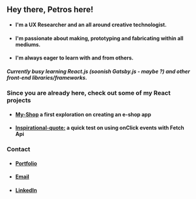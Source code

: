 ## Hey there, Petros here!

- #### I'm a UX Researcher and an all around creative technologist. 
- #### I'm passionate about **making**, **prototyping** and **fabricating** within all mediums.  
- #### I'm always eager to learn with and from others. 

##### Currently busy learning **React.js** (soonish **Gatsby.js** - *maybe ?*) and other front-end libraries/frameworks.



### Since you are already here, check out some of my React projects
- #### [My-Shop](https://github.com/koukoumpitsa/shop) a first exploration on creating an e-shop app
- #### [Inspirational-quote:](https://github.com/koukoumpitsa/inspirational-quote) a quick test on using onClick events with Fetch Api


### Contact
- #### [Portfolio](#) 
- #### [Email](petros.chantz@gmail.com)
- #### [LinkedIn](https://www.linkedin.com/in/petroschantz/)
